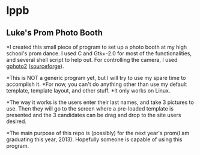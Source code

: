 lppb
====

Luke's Prom Photo Booth
-----------------------

*I created this small piece of program to set up a photo booth at my high school's prom dance. I used C and Gtk+-2.0 for most of the functionalities, and several shell script to help out. For controlling the camera, I used [gphoto2](http://www.gphoto.org/proj/gphoto2/) ([sourceforge](http://gphoto.sourceforge.net/)). 

*This is NOT a generic program yet, but I will try to use my spare time to accomplish it. 
    *For now, you can't do anything other than use my default template, template layout, and other stuff.
    *It only works on Linux.

*The way it works is the users enter their last names, and take 3 pictures to use. Then they will go to the screen where a pre-loaded template is presented and the 3 candidates can be drag and drop to the site users desired.

*The main purpose of this repo is (possibly) for the next year's prom(I am graduating this year, 2013). Hopefully someone is capable of using this program.

